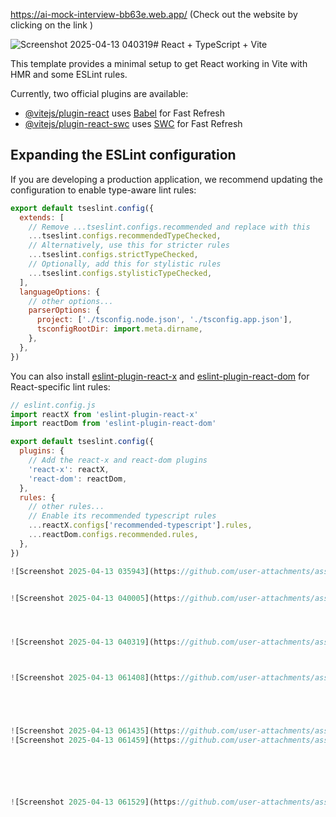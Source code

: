 https://ai-mock-interview-bb63e.web.app/ (Check out the website by clicking on the link )

![Screenshot 2025-04-13 040319](https://github.com/user-attachments/assets/422972a2-ef4c-483f-9fdc-a9497beae7db)# React + TypeScript + Vite

This template provides a minimal setup to get React working in Vite with HMR and some ESLint rules.

Currently, two official plugins are available:

- [@vitejs/plugin-react](https://github.com/vitejs/vite-plugin-react/blob/main/packages/plugin-react/README.md) uses [Babel](https://babeljs.io/) for Fast Refresh
- [@vitejs/plugin-react-swc](https://github.com/vitejs/vite-plugin-react-swc) uses [SWC](https://swc.rs/) for Fast Refresh

## Expanding the ESLint configuration

If you are developing a production application, we recommend updating the configuration to enable type-aware lint rules:

```js
export default tseslint.config({
  extends: [
    // Remove ...tseslint.configs.recommended and replace with this
    ...tseslint.configs.recommendedTypeChecked,
    // Alternatively, use this for stricter rules
    ...tseslint.configs.strictTypeChecked,
    // Optionally, add this for stylistic rules
    ...tseslint.configs.stylisticTypeChecked,
  ],
  languageOptions: {
    // other options...
    parserOptions: {
      project: ['./tsconfig.node.json', './tsconfig.app.json'],
      tsconfigRootDir: import.meta.dirname,
    },
  },
})
```

You can also install [eslint-plugin-react-x](https://github.com/Rel1cx/eslint-react/tree/main/packages/plugins/eslint-plugin-react-x) and [eslint-plugin-react-dom](https://github.com/Rel1cx/eslint-react/tree/main/packages/plugins/eslint-plugin-react-dom) for React-specific lint rules:

```js
// eslint.config.js
import reactX from 'eslint-plugin-react-x'
import reactDom from 'eslint-plugin-react-dom'

export default tseslint.config({
  plugins: {
    // Add the react-x and react-dom plugins
    'react-x': reactX,
    'react-dom': reactDom,
  },
  rules: {
    // other rules...
    // Enable its recommended typescript rules
    ...reactX.configs['recommended-typescript'].rules,
    ...reactDom.configs.recommended.rules,
  },
})

![Screenshot 2025-04-13 035943](https://github.com/user-attachments/assets/9ab9a921-d81d-47e7-b088-bfe8ada9262d)


![Screenshot 2025-04-13 040005](https://github.com/user-attachments/assets/5d12ee51-e3e9-4755-9889-6028d067361e)




![Screenshot 2025-04-13 040319](https://github.com/user-attachments/assets/17880500-c75c-45fc-bfe8-58adff19d738)



![Screenshot 2025-04-13 061408](https://github.com/user-attachments/assets/b1516a72-d159-496c-9a89-de135b10dfdd)





![Screenshot 2025-04-13 061435](https://github.com/user-attachments/assets/a7b8a4de-2339-4469-89cf-6aa761f90607)
![Screenshot 2025-04-13 061459](https://github.com/user-attachments/assets/1bca9d77-bd41-4960-bbe5-906d034769d2)






![Screenshot 2025-04-13 061529](https://github.com/user-attachments/assets/6b4a950b-cf7a-46ca-b9f4-214a8a842b91)
```


